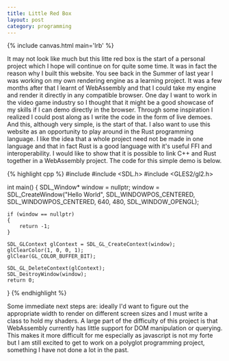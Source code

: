 ```yaml
---
title: Little Red Box
layout: post
category: programming
---
```


{% include canvas.html main='lrb' %}

It may not look like much but this litte red box is the start of a personal project which I hope will continue on for quite some time. It was in fact the reason why I built this website. You see back in the Summer of last year I was working on my own rendering engine as a learning project. It was a few months after that I learnt of WebAssembly and that I could take my engine and render it directly in any compatible browser. One day I want to work in the video game industry so I thought that it might be a good showcase of my skills if I can demo directly in the browser. Through some inspiration I realized I could post along as I write the code in the form of live demoes. And this, although very simple, is the start of that. I also want to use this website as an opportunity to play around in the Rust programming language. I like the idea that a whole project need not be made in one language and that in fact Rust is a good language with it's useful FFI and interoperability. I would like to show that it is possible to link C++ and Rust together in a WebAssembly project. The code for this simple demo is below.

{% highlight cpp %}
#include <iostream>
#include <SDL.h>
#include <GLES2/gl2.h>

int main()
{
    SDL_Window* window = nullptr;
    window = SDL_CreateWindow("Hello World",
                              SDL_WINDOWPOS_CENTERED,
                              SDL_WINDOWPOS_CENTERED,
                              640,
                              480,
                              SDL_WINDOW_OPENGL);

    if (window == nullptr)
    {
        return -1;
    }

    SDL_GLContext glContext = SDL_GL_CreateContext(window);
    glClearColor(1, 0, 0, 1);
    glClear(GL_COLOR_BUFFER_BIT);

    SDL_GL_DeleteContext(glContext);
    SDL_DestroyWindow(window);
    return 0;
}
{% endhighlight %}

Some immediate next steps are: ideally I'd want to figure out the appropriate width to render on different screen sizes and I must write a class to hold my shaders. A large part of the difficulty of this project is that WebAssembly currently has little support for DOM manipulation or querying. This makes it more difficult for me especially as javascript is not my forte but I am still excited to get to work on a polyglot programming project, something I have not done a lot in the past.